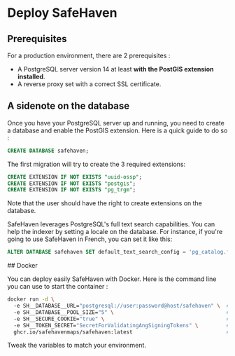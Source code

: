 # Deploy SafeHaven

## Prerequisites

For a production environment, there are 2 prerequisites :
- A PostgreSQL server version 14 at least **with the PostGIS extension installed**.
- A reverse proxy set with a correct SSL certificate.

## A sidenote on the database

Once you have your PostgreSQL server up and running, you need to create a database and enable the PostGIS extension. Here is a quick guide to do so :

```sql
CREATE DATABASE safehaven;
```

The first migration will try to create the 3 required extensions:

```sql
CREATE EXTENSION IF NOT EXISTS "uuid-ossp";
CREATE EXTENSION IF NOT EXISTS "postgis";
CREATE EXTENSION IF NOT EXISTS "pg_trgm";
```
Note that the user should have the right to create extensions on the database.

SafeHaven leverages PostgreSQL's full text search capabilities. You can help the indexer by setting a locale on the database. For instance, if you're going to use SafeHaven in French, you can set it like this:

```sql
ALTER DATABASE safehaven SET default_text_search_config = 'pg_catalog.french';
```

## Docker

You can deploy easily SafeHaven with Docker. Here is the command line you can use to start the container :

```bash
docker run -d \ 
  -e SH__DATABASE__URL="postgresql://user:password@host/safehaven" \  # Set the database path
  -e SH__DATABASE__POOL_SIZE="5" \                                    # Set the number of connections to the database
  -e SH__SECURE_COOKIE="true" \                                       # Activate if you have a reverse proxy with HTTPS.
  -e SH__TOKEN_SECRET="SecretForValidatingAngSigningTokens" \         # Set a secret that will be used to sign sessions
  ghcr.io/safehavenmaps/safehaven:latest                              # Change latest to the latest version, check the releases
```

Tweak the variables to match your environment.
